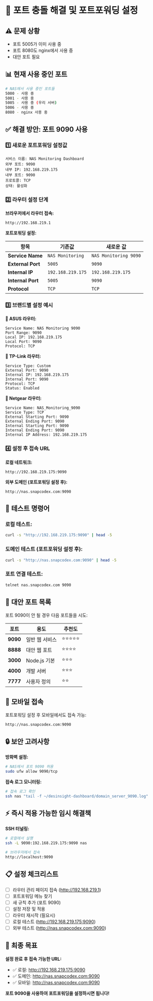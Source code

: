 # 🔧 포트 충돌 해결 및 포트포워딩 설정

## ⚠️ **문제 상황**
- 포트 5005가 이미 사용 중
- 포트 8080도 nginx에서 사용 중
- 대안 포트 필요

## 📊 **현재 사용 중인 포트**

```bash
# NAS에서 사용 중인 포트들
5000 - 사용 중
5001 - 사용 중  
5005 - 사용 중 (우리 서버)
5006 - 사용 중
8080 - nginx 사용 중
```

## ✅ **해결 방안: 포트 9090 사용**

### **1️⃣ 새로운 포트포워딩 설정값**

```
서비스 이름: NAS Monitoring Dashboard
외부 포트: 9090
내부 IP: 192.168.219.175
내부 포트: 9090
프로토콜: TCP
상태: 활성화
```

### **2️⃣ 라우터 설정 단계**

**브라우저에서 라우터 접속:**
```
http://192.168.219.1
```

**포트포워딩 설정:**

| 항목 | 기존값 | 새로운 값 |
|------|--------|-----------|
| **Service Name** | `NAS Monitoring` | `NAS Monitoring 9090` |
| **External Port** | `5005` | `9090` |
| **Internal IP** | `192.168.219.175` | `192.168.219.175` |
| **Internal Port** | `5005` | `9090` |
| **Protocol** | `TCP` | `TCP` |

### **3️⃣ 브랜드별 설정 예시**

**🔸 ASUS 라우터:**
```
Service Name: NAS Monitoring 9090
Port Range: 9090
Local IP: 192.168.219.175
Local Port: 9090
Protocol: TCP
```

**🔸 TP-Link 라우터:**
```
Service Type: Custom
External Port: 9090
Internal IP: 192.168.219.175
Internal Port: 9090
Protocol: TCP
Status: Enabled
```

**🔸 Netgear 라우터:**
```
Service Name: NAS_Monitoring_9090
Service Type: TCP
External Starting Port: 9090
External Ending Port: 9090
Internal Starting Port: 9090
Internal Ending Port: 9090
Internal IP Address: 192.168.219.175
```

### **4️⃣ 설정 후 접속 URL**

**로컬 네트워크:**
```
http://192.168.219.175:9090
```

**외부 도메인 (포트포워딩 설정 후):**
```
http://nas.snapcodex.com:9090
```

## 🧪 **테스트 명령어**

### **로컬 테스트:**
```bash
curl -s "http://192.168.219.175:9090" | head -5
```

### **도메인 테스트 (포트포워딩 설정 후):**
```bash
curl -s "http://nas.snapcodex.com:9090" | head -5
```

### **포트 연결 테스트:**
```bash
telnet nas.snapcodex.com 9090
```

## 🔄 **대안 포트 목록**

포트 9090이 안 될 경우 다음 포트들을 시도:

| 포트 | 용도 | 추천도 |
|------|------|--------|
| **9090** | 일반 웹 서비스 | ⭐⭐⭐⭐⭐ |
| **8888** | 대안 웹 포트 | ⭐⭐⭐⭐ |
| **3000** | Node.js 기본 | ⭐⭐⭐ |
| **4000** | 개발 서버 | ⭐⭐⭐ |
| **7777** | 사용자 정의 | ⭐⭐ |

## 📱 **모바일 접속**

포트포워딩 설정 후 모바일에서도 접속 가능:
```
http://nas.snapcodex.com:9090
```

## 🔒 **보안 고려사항**

**방화벽 설정:**
```bash
# NAS에서 포트 9090 허용
sudo ufw allow 9090/tcp
```

**접속 로그 모니터링:**
```bash
# 접속 로그 확인
ssh nas "tail -f ~/desinsight-dashboard/domain_server_9090.log"
```

## ⚡ **즉시 적용 가능한 임시 해결책**

**SSH 터널링:**
```bash
# 로컬에서 실행
ssh -L 9090:192.168.219.175:9090 nas

# 브라우저에서 접속
http://localhost:9090
```

## 📋 **설정 체크리스트**

- [ ] 라우터 관리 페이지 접속 (http://192.168.219.1)
- [ ] 포트포워딩 메뉴 찾기
- [ ] 새 규칙 추가 (포트 9090)
- [ ] 설정 저장 및 적용
- [ ] 라우터 재시작 (필요시)
- [ ] 로컬 테스트 (http://192.168.219.175:9090)
- [ ] 외부 테스트 (http://nas.snapcodex.com:9090)

## 🎯 **최종 목표**

**설정 완료 후 접속 가능한 URL:**
- ✅ 로컬: http://192.168.219.175:9090
- ✅ 도메인: http://nas.snapcodex.com:9090
- ✅ 모바일: http://nas.snapcodex.com:9090

**포트 9090을 사용하여 포트포워딩을 설정하시면 됩니다!** 